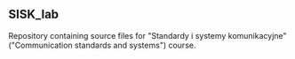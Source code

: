 ## SISK_lab
Repository containing source files for "Standardy i systemy komunikacyjne" ("Communication standards and systems") course.
